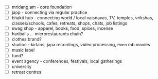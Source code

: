 * [ ] mridang.am - core foundation
* [ ] japp - connecting via regular practice
* [ ] bhakti hub - connecting world / local vaisnavas, TV, temples, vrikshas, classes/schools, cafes, retreats, shops, chats, job listings
* [ ] swag shop - apparel, books, food, spices, incense
* [ ] hariballs ... microrestaurants chain?
* [ ] clothes brand?
* [ ] studios - kirtans, japa recordings, video processing, even mb movies
* [ ] music label
* [ ] fund?
* [ ] event agency - conferences, festivals, local gatherings
* [ ] university
* [ ] retreat centres
